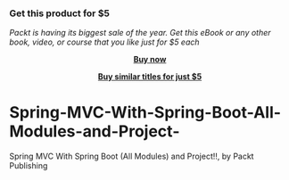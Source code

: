 
### Get this product for $5

<i>Packt is having its biggest sale of the year. Get this eBook or any other book, video, or course that you like just for $5 each</i>


<b><p align='center'>[Buy now](https://packt.link/9781801072687)</p></b>


<b><p align='center'>[Buy similar titles for just $5](https://subscription.packtpub.com/search)</p></b>


# Spring-MVC-With-Spring-Boot-All-Modules-and-Project-
Spring MVC With Spring Boot (All Modules) and Project!!, by Packt Publishing
